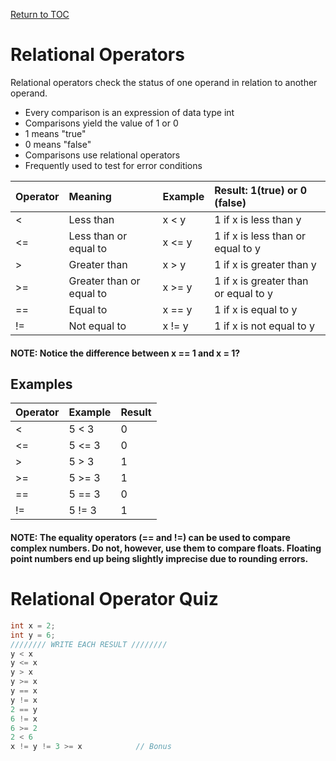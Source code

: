 <a href="https://github.com/CyberTrainingUSAF/05-C-Programming/blob/master/00-Table-of-Contents.md" rel="Return to TOC"> Return to TOC </a>

# Relational Operators

Relational operators check the status of one operand in relation to another operand.

* Every comparison is an expression of data type int
* Comparisons yield the value of 1 or 0
* 1 means "true"
* 0 means "false"
* Comparisons use relational operators
* Frequently used to test for error conditions

| **Operator** | **Meaning** | **Example** | Result: 1\(true\) or 0 \(false\) |
| :--- | :--- | :--- | :--- |
| &lt; | Less than | x &lt; y | 1 if x is less than y |
| &lt;= | Less than or equal to | x &lt;= y | 1 if x is less than or equal to y |
| &gt; | Greater than | x &gt; y | 1 if x is greater than  y |
| &gt;= | Greater than or equal to | x &gt;= y | 1 if x is greater than or equal to y |
| == | Equal to | x == y | 1 if x is equal to y |
| != | Not equal to | x != y | 1 if x is not equal to y |

#### NOTE: Notice the difference between x == 1 and x = 1?

## Examples

| **Operator** | **Example** | **Result** |
| :--- | :--- | :--- |
| &lt; | 5 &lt; 3 | 0 |
| &lt;= | 5 &lt;= 3 | 0 |
| &gt; | 5 &gt; 3 | 1 |
| &gt;= | 5 &gt;= 3 | 1 |
| == | 5 == 3 | 0 |
| != | 5 != 3 | 1 |

#### NOTE: The equality operators \(== and !=\) can be used to compare complex numbers. Do not, however, use them to compare floats. Floating point numbers end up being slightly imprecise due to rounding errors.

# Relational Operator Quiz

```c
int x = 2;
int y = 6;
//////// WRITE EACH RESULT ////////
y < x
y <= x
y > x
y >= x
y == x
y != x
2 == y
6 != x
6 >= 2
2 < 6
x != y != 3 >= x            // Bonus
```



